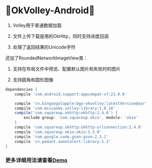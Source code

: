 :running:OkVolley-Android:running:
============


1. Volley用于普通数据加载

2. 文件上传下载是用的OkHttp，同时支持进度回调

3. 处理了返回结果的Unicode字符

还加了RoundedNetworkImageView类：

1. 支持在布局文件中预览、配置默认图片和失败时的图片

2. 支持圆角和圆形图像


```groovy
dependencies {
    compile 'com.android.support:appcompat-v7:23.0.0'

    compile 'cn.bingoogolapple:bga-okvolley:latestVersion@aar'
    compile 'com.mcxiaoke.volley:library:1.0.18'
    compile('com.squareup.okhttp:okhttp:2.4.0') {
        exclude group: 'com.squareup.okio', module: 'okio'
    }
    compile 'com.squareup.okhttp:okhttp-urlconnection:2.4.0'
    compile 'com.squareup.okio:okio:1.5.0'
    compile 'com.google.code.gson:gson:2.3.1'
    compile 'cn.pedant.sweetalert:library:1.3'
}
```


### 更多详细用法请查看[Demo](https://github.com/yhsj0919/OkVolley-Android/tree/master/demo)
